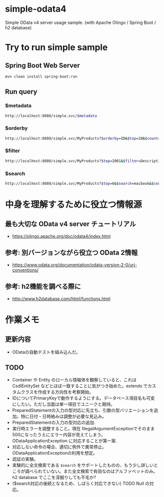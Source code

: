 # simple-odata4

Simple OData v4 server usage sample. (with Apache Olingo / Spring Boot / h2 database)

# Try to run simple sample

## Spring Boot Web Server

```sh
mvn clean install spring-boot:run
```

## Run query

### $metadata

```sh
http://localhost:8080/simple.svc/$metadata
```

### $orderby

```sh
http://localhost:8080/simple.svc/MyProducts?$orderby=ID&$top=20&$count=true
```

### $filter

```sh
http://localhost:8080/simple.svc/MyProducts?$top=2001&$filter=Description eq 'MacBook Pro (13-inch, 2020, Thunderbolt 3ポートx 4)' and ID eq 1.0&$count=true&$select=ID,Name
```

### $search

```sh
http://localhost:8080/simple.svc/MyProducts?$top=6&$search=macbook&$count=true&$select=ID
```

# 中身を理解するために役立つ情報源

## 最も大切な OData v4 server チュートリアル

- https://olingo.apache.org/doc/odata4/index.html

## 参考: 別バージョンながら役立つ OData 2情報

- https://www.odata.org/documentation/odata-version-2-0/uri-conventions/

## 参考: h2機能を調べる際に

- http://www.h2database.com/html/functions.html

# 作業メモ

## 更新内容

- ODataの自動テストを組み込んだ。

## TODO

- Container や Entity のローカル情報体を観察していると、これは CsdlEntitySet などとほぼ一致することに気がつき始めた。extends でカスタムクラスを作成する方向性を考察開始。
- IDについてPrimaryKeyで動作するようにする。データベース項目名も可変にしたい。ただし当面は単一項目でユニークと期待。
- PreparedStatementの入力の型対応に先立ち、引数の型バリエーションを追加。特に日付・日時絡みは調整が必要な見込み。
- PreparedStatementの入力の型対応の追加.
- 実行時エラーを調整すること。現在 IllegalArgumentExceptionでそのまま500になったうえにエラー内容が見えてしまう。ODataApplicationException に対応することが第一案.
- 対応しない命令の場合、適切に例外で異常停止。ODataApplicationExceptionの利用を想定。
- 認証の実験。
- 実験的に全文検索である `$search` をサポートしたものの、もう少し詳しいところが調べられていない。また全文検索で有効なのはアルファベットのみ。h2 database でここを深掘りしても不毛か?
- ($search対応の後続となるため、しばらく対応できない) TODO Null の対応。
